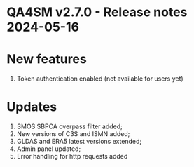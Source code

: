 QA4SM v2.7.0 - Release notes 2024-05-16
=======================================================

# New features
1. Token authentication enabled (not available for users yet)

# Updates
1. SMOS SBPCA overpass filter added;
2. New versions of C3S and ISMN added;
3. GLDAS and ERA5 latest versions extended;
4. Admin panel updated;
5. Error handling for http requests added



